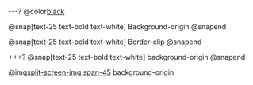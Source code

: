 ---?
@color[black](Padding)

@snap[text-25 text-bold text-white]
Background-origin
@snapend

@snap[text-25 text-bold text-white]
Border-clip
@snapend

+++?
@snap[text-25 text-bold text-white]
background-origin
@snapend

@img[split-screen-img span-45](template/img/background-origin.png)
background-origin
